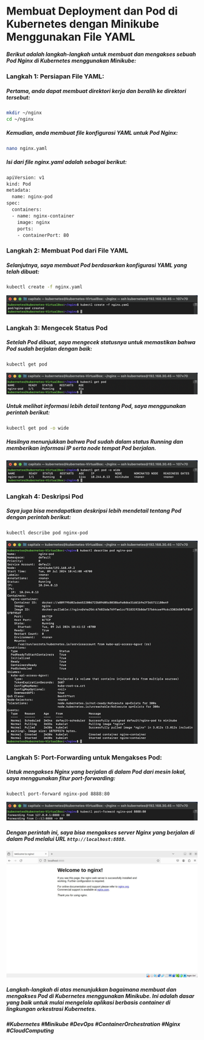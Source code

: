 # Membuat Deployment dan Pod di Kubernetes dengan Minikube Menggunakan File YAML

##### Berikut adalah langkah-langkah untuk membuat dan mengakses sebuah Pod Nginx di Kubernetes menggunakan Minikube:

### Langkah 1: Persiapan File YAML:

##### Pertama, anda dapat membuat direktori kerja dan beralih ke direktori tersebut:

```sh
mkdir ~/nginx
cd ~/nginx
``` 

##### Kemudian, anda membuat file konfigurasi YAML untuk Pod Nginx:

```sh
nano nginx.yaml
``` 

##### Isi dari file nginx.yaml adalah sebagai berikut:

```sh
apiVersion: v1
kind: Pod
metadata:
  name: nginx-pod
spec:
  containers:
  - name: nginx-container
    image: nginx
    ports:
    - containerPort: 80
``` 

### Langkah 2: Membuat Pod dari File YAML

##### Selanjutnya, saya membuat Pod berdasarkan konfigurasi YAML yang telah dibuat:

```sh
kubectl create -f nginx.yaml
``` 

![Deskripsi Gambar](images/pod-with-yaml/create.png)

### Langkah 3: Mengecek Status Pod

##### Setelah Pod dibuat, saya mengecek statusnya untuk memastikan bahwa Pod sudah berjalan dengan baik:

```sh
kubectl get pod
``` 

![Deskripsi Gambar](images/pod-with-yaml/get-pod.png)

##### Untuk melihat informasi lebih detail tentang Pod, saya menggunakan perintah berikut:

```sh
kubectl get pod -o wide
``` 

##### Hasilnya menunjukkan bahwa Pod sudah dalam status Running dan memberikan informasi IP serta node tempat Pod berjalan.

![Deskripsi Gambar](images/pod-with-yaml/-o-wide.png)

### Langkah 4: Deskripsi Pod

##### Saya juga bisa mendapatkan deskripsi lebih mendetail tentang Pod dengan perintah berikut:

```sh
kubectl describe pod nginx-pod
``` 

![Deskripsi Gambar](images/pod-with-yaml/describe.png)

### Langkah 5: Port-Forwarding untuk Mengakses Pod:

##### Untuk mengakses Nginx yang berjalan di dalam Pod dari mesin lokal, saya menggunakan fitur port-forwarding:

```sh
kubectl port-forward nginx-pod 8888:80
``` 

![Deskripsi Gambar](images/pod-with-yaml/port-forward.png)

##### Dengan perintah ini, saya bisa mengakses server Nginx yang berjalan di dalam Pod melalui URL `http://localhost:8888`.

![Deskripsi Gambar](images/pod-with-yaml/nginx.jpg)

##### Langkah-langkah di atas menunjukkan bagaimana membuat dan mengakses Pod di Kubernetes menggunakan Minikube. Ini adalah dasar yang baik untuk mulai mengelola aplikasi berbasis container di lingkungan orkestrasi Kubernetes.

##### #Kubernetes #Minikube #DevOps #ContainerOrchestration #Nginx #CloudComputing